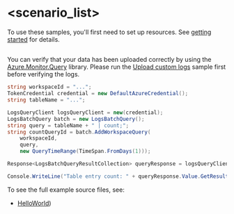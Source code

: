 # <scenario_list>

To use these samples, you'll first need to set up resources. See [getting started](https://github.com/Azure/azure-sdk-for-net/blob/main/sdk/monitor/Azure.Monitor.Ingestion/README.md#getting-started) for details.

## <scenario>

You can verify that your data has been uploaded correctly by using the [Azure.Monitor.Query](https://github.com/Azure/azure-sdk-for-net/blob/main/sdk/monitor/Azure.Monitor.Query/README.md#install-the-package) library. Please run the [Upload custom logs](#upload-custom-logs) sample first before verifying the logs. 

```C# Snippet:VerifyLogs
string workspaceId = "...";
TokenCredential credential = new DefaultAzureCredential();
string tableName = "...";

LogsQueryClient logsQueryClient = new(credential);
LogsBatchQuery batch = new LogsBatchQuery();
string query = tableName + " | count;";
string countQueryId = batch.AddWorkspaceQuery(
    workspaceId,
    query,
    new QueryTimeRange(TimeSpan.FromDays(1)));

Response<LogsBatchQueryResultCollection> queryResponse = logsQueryClient.QueryBatch(batch);

Console.WriteLine("Table entry count: " + queryResponse.Value.GetResult<int>(countQueryId).Single());
```

To see the full example source files, see:
* [HelloWorld](https://github.com/Azure/azure-sdk-for-net/blob/main/sdk/monitor/Azure.Monitor.Ingestion/tests/Samples/Sample1_HelloWorld.cs))

<!-- please refer to <https://github.com/Azure/azure-sdk-for-net/main/sdk/template/Azure.Template/samples/Sample1_HelloWorld.md> to write sample readme file. -->
